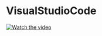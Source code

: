 # VisualStudioCode
[![Watch the video](https://img.youtube.com/vi/CLUPkcLQm64/maxresdefault.jpg)](https://www.youtube.com/watch?v=CLUPkcLQm64)  
